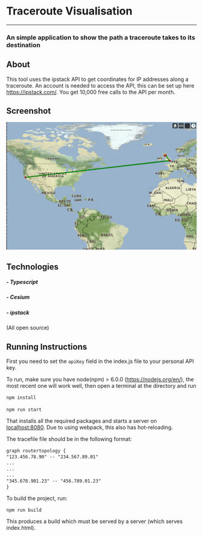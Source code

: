 # Traceroute Visualisation

---

### An simple application to show the path a traceroute takes to its destination

</div>

## About
This tool uses the ipstack API to get coordinates for IP addresses along a traceroute. An account is needed to access the API, this can be set up here https://ipstack.com/. You get 10,000 free calls to the API per month.

## Screenshot
<!--<img src= "Screenshot.png">-->
<img src= "Screenshot5.png">

## Technologies
##### - Typescript 
##### - Cesium
##### - ipstack 

(All open source)

## Running Instructions
First you need to set the ```apiKey``` field in the index.js file to your personal API key.

To run, make sure you have node(npm) > 6.0.0 (https://nodejs.org/en/), the most recent one will work well, then open a terminal at the directory and run
```
npm install

npm run start
```
That installs all the required packages and starts a server on [localhost:8080](localhost:8080).  Due to using webpack, this also has hot-reloading.

The tracefile file should be in the following format: 
```
graph routertopology { 
"123.456.78.90" -- "234.567.89.01"
...
...
...
"345.678.901.23" -- "456.789.01.23"
}
```

To build the project, run:
```
npm run build
```
This produces a build which must be served by a server (which serves index.html).
